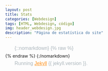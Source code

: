 ```yaml
---
layout: post
title: Stats
categories: [Webdesign]
tags: [HTML, Webdesign, código]
img: header_webdesign.jpg
description: "Página de estatística do site"
---
```

<style>
[v-cloak] {display: none}
body {
    line-height: 1.66667;
}
h1 { color: #ffffff; font-family: 'Lato', sans-serif; font-size: 54px; font-weight: 300; line-height: 58px; margin: 0 0 58px; }
table {
    border-bottom: 1px solid #ededed;
    font-size: 16px;
    line-height: 1.5;
    margin: 0 0 24px;
    text-align: left;
    width: 100%;
    border-collapse: collapse;
    border-spacing: 0;
}
td, th {
    border-top: 1px solid #ededed;
    padding: 8px 10px;
}

p { color: #adb7bd; font-family: 'Lucida Sans', Arial, sans-serif; font-size: 16px; line-height: 26px; text-indent: 30px; margin: 0; }


a { color: #fe921f; text-decoration: underline; }


a:hover { color: #ffffff }


.date { background: #fe921f; color: #ffffff; display: inline-block; font-family: 'Lato', sans-serif; font-size: 12px; font-weight: bold; line-height: 12px; letter-spacing: 1px; margin: 0 0 30px; padding: 10px 15px 8px; text-transform: uppercase; }	
</style>


{::nomarkdown}
{% raw %}
<div id="app" v-cloak="" markdown="0">
	<table>
		<tr>
			<td width="30%">Total Posts:</td>
			<td width="70%">{{totalPosts | number}}</td>
		</tr>
		<tr>
		<td>First Post:</td>
		<td>
		    <a :href="firstPost.url">{{firstPost.title}}</a> published {{firstPost.age}} on {{firstPost.date}}
		</td>
		</tr>
		<tr>
		<td>Last Post:</td>
		<td>
    		<a :href="lastPost.url">{{lastPost.title}}</a> published {{lastPost.age}} on {{lastPost.date}}
		</td>
		</tr>
		<tr>
		<td>Total Words Written:</td>
		<td>{{totalWords | number}}</td>
		</tr>
		<tr>
		<td>Average Words per Post:</td>
		<td>{{avgWords | number}}</td>
		</tr>
	</table>

    <h3>Posts Per Year</h3>
    <table>
        <tr>
            <td>Year</td>
            <td>Number of Posts</td>
        </tr>
        <tr v-for="year in sortedYears">
            <td>{{year}}</td>
            <td>{{years[year] | number}}</td>
        </tr>
    </table>

    <h3>Posts Per Category</h3>
    <table>
        <tr>
            <td>Category</td>
            <td>Number of Posts</td>
        </tr>
        <tr v-for="cat in sortedCats">
            <td>{{cat.name}}</td>
            <td>{{cat.size | number}}</td>
        </tr>
    </table>

    <h3>Posts Per Tag</h3>
    <table>
        <tr>
            <td>Tag</td>
            <td>Number of Posts</td>
        </tr>
        <tr v-for="tag in sortedTags">
            <td>{{tag.name}}</td>
            <td>{{tag.size | number}}</td>
        </tr>
    </table>

</div>
{% endraw %}
{:/nomarkdown}

<p>
Running <a href="https://jekyllrb.com">Jekyll</a> {{ jekyll.version }}.
</p>

<script src="https://cdn.jsdelivr.net/npm/moment@2.22.2/moment.min.js"></script>
<script src="https://cdn.jsdelivr.net/npm/vue"></script>
<script>
Vue.filter('number', s =>  {
  if(!window.Intl) return s;
  return new Intl.NumberFormat().format(s);
});

new Vue({
	el:'#app',
	data:{
		totalPosts:0,
		firstPost:{
			title:"",
			date:"",
			url:""
		},
		lastPost:{
			title:"",
			date:"",
			url:""
		},
		totalWords:0,
		avgWords:0,
        years:{},
        cats:[], 
        tags:[]
	},
	created:function() {
		fetch('/stats.json')
		.then(res => res.json())
		.then(res => {
			this.totalPosts = res.totalPosts;
			
			this.firstPost = {
				title:res.firstPost.title,
				date:res.firstPost.published,
				url:res.firstPost.url,
				age:moment(res.firstPost.published).fromNow()
			};

			this.lastPost = {
				title:res.lastPost.title,
				date:res.lastPost.published,
				url:res.lastPost.url,
				age:moment(res.lastPost.published).fromNow()
			};

			this.totalWords = res.totalWords;
			this.avgWords = res.averageWordsPerPost;

            let dates = res.dates.split(',');
            // process res.dates on the client site
            dates.forEach(d => {
                let year = new Date(d).getFullYear();
                if(!this.years[year]) Vue.set(this.years,year,0);
                Vue.set(this.years,year, this.years[year]+1);
            });

            this.cats = res.postsPerCategory;
            this.tags = res.postsPerTag;

		}).catch(e => {
            console.error(e);
        });
	},
    computed:{
        sortedCats:function() {
            return this.cats.sort((a,b) => {
                if(a.name < b.name) return -1;
                if(a.name > b.name) return 1;
                return 0;
            });
        },
        sortedTags:function() {
            return this.tags.sort((a,b) => {
                if(a.name < b.name) return -1;
                if(a.name > b.name) return 1;
                return 0;
            });
        },
        sortedYears:function() {
            return Object.keys(this.years).sort();
        }
    }
});
</script>
